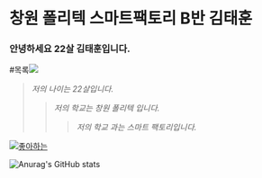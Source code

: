 # 창원 폴리텍 스마트팩토리 B반 김태훈

### 안녕하세요 22살 김태훈입니다.


#목록<img src="https://img.shields.io/badge/#006272?style=flat-square&logo=hi&logoColor=black"/>
>_저의 나이는 22살입니다._
> > _저의 학교는 창원 폴리텍 입니다._
> > > _저의 학교 과는 스마트 팩토리입니다._


[![좋아하는 ](https://cdn.icon-icons.com/icons2/564/PNG/512/Music_icon-icons.com_54163.png)](https://www.youtube.com/watch?v=acVLMP3sa9s)

![Anurag's GitHub stats](https://github-readme-stats.vercel.app/api?username=Taehoon20)




